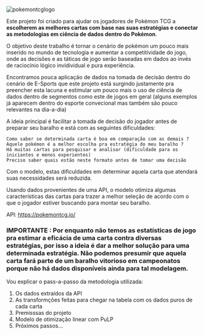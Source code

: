 ![pokemontcglogo](https://upload.wikimedia.org/wikipedia/commons/thumb/1/1a/Pok%C3%A9mon_Trading_Card_Game_logo.svg/1280px-Pok%C3%A9mon_Trading_Card_Game_logo.svg.png)

Este projeto foi criado para ajudar os jogadores de Pokémon TCG a **escolherem as melhores cartas com base nas suas estratégias e conectar as metodologias em ciência de dados dentro do Pokémon**.

O objetivo deste trabalho é tornar o cenário de pokémon um pouco mais inserido no mundo de tecnologia e aumentar a competitividade do jogo, onde as decisões e as táticas de jogo serão baseadas em dados ao invés de raciocínio lógico invidividual e pura experiência.

Encontramos pouca aplicação de dados na tomada de decisão dentro do cenário de E-Sports que este projeto está surgindo justamente pra preencher esta lacuna e estimular um pouco mais o uso de ciência de dados dentro de segmentos como este de jogos em geral (alguns exemplos já aparecem dentro do esporte convecional mas também são pouco relevantes na dia-a-dia) 

A ideia principal é facilitar a tomada de decisão do jogador antes de preparar seu baralho e está com as seguintes dificuldades:

    Como saber se determinada carta é boa em comparação com as demais ?
    Aquele pokémon é a melhor escolha pra estratégia do meu baralho ?
    Há muitas cartas para pesquisar e analisar (dificuldade para os iniciantes e menos experientes)
    Preciso saber quais estão neste formato antes de tomar uma decisão

Com o modelo, estas dificuldades em determinar aquela carta que atendará suas necessidades será reduzida.

Usando dados provenientes de uma API, o modelo otimiza algumas características das cartas para trazer a melhor seleção de acordo com o que o jogador estiver buscando para montar seu baralho.

API: https://pokemontcg.io/


### IMPORTANTE : Por enquanto não temos as estatísticas de jogo pra estimar a eficácia de uma carta contra diversas estratégias, por isso a ideia é dar a melhor solução para uma determinada estratégia. Não podemos presumir que aquela carta fará parte de um baralho vitorioso em campeonatos porque não há dados disponíveis ainda para tal modelagem.

 
Vou explicar o pass-a-passo da metodologia utilizada:

1. Os dados extraídos da API
2. As transformções feitas para chegar na tabela com os dados puros de cada carta
3. Premisssas do projeto
4. Modelo de otimização linear com PuLP
5. Próximos passos...


